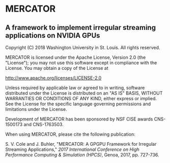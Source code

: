 # MERCATOR

## A framework to implement irregular streaming applications on NVIDIA GPUs

Copyright (C) 2018 Washington University in St. Louis.  All rights
reserved.

MERCATOR is licensed under the Apache License, Version 2.0 (the
"License"); you may not use this software except in compliance with
the License.  You may obtain a copy of the License at

  http://www.apache.org/licenses/LICENSE-2.0
	
Unless required by applicable law or agreed to in writing, software
distributed under the License is distributed on an "AS IS" BASIS,
WITHOUT WARRANTIES OR CONDITIONS OF ANY KIND, either express or implied.
See the License for the specific language governing permissions and
limitations under the License.


Development of MERCATOR has been sponsored by NSF CISE awards
CNS-1500173 and CNS-1763503.

When using MERCATOR, please cite the following publication:

S. V. Cole and J. Buhler, "MERCATOR: A GPGPU Framework for Irregular
Streaming Applications," _2017 International Conference on High
Performance Computing & Simulation (HPCS)_, Genoa, 2017, pp. 727-736.
